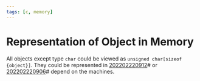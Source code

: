 ```yaml
---
tags: [c, memory]
---
```


# Representation of Object in Memory

All objects except type `char` could be viewed as `unsigned char[sizeof
{object}]`. They could be represented in [202202220912](202202220912.md)# or [202202220906](202202220906.md)#
depend on the machines.
